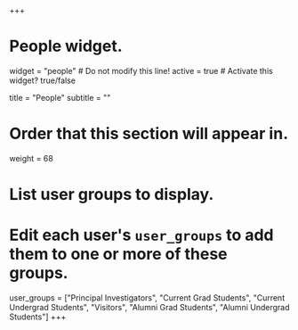 +++
# People widget.
widget = "people"  # Do not modify this line!
active = true  # Activate this widget? true/false

title = "People"
subtitle = ""

# Order that this section will appear in.
weight = 68

# List user groups to display.
#   Edit each user's `user_groups` to add them to one or more of these groups.
user_groups = ["Principal Investigators",
               "Current Grad Students",
               "Current Undergrad Students",
               "Visitors",
               "Alumni Grad Students",
               "Alumni Undergrad Students"]
+++
